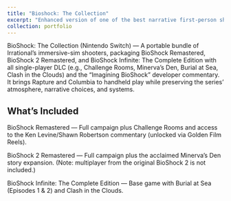 ```yaml
---
title: "Bioshock: The Collection"
excerpt: "Enhanced version of one of the best narrative first-person shooter series.<br/><img src='/images/bsi.webp'>"
collection: portfolio
---
```


BioShock: The Collection (Nintendo Switch) — A portable bundle of Irrational’s immersive-sim shooters, packaging BioShock Remastered, BioShock 2 Remastered, and BioShock Infinite: The Complete Edition with all single-player DLC (e.g., Challenge Rooms, Minerva’s Den, Burial at Sea, Clash in the Clouds) and the “Imagining BioShock” developer commentary. It brings Rapture and Columbia to handheld play while preserving the series’ atmosphere, narrative choices, and systems. 

## What’s Included

BioShock Remastered — Full campaign plus Challenge Rooms and access to the Ken Levine/Shawn Robertson commentary (unlocked via Golden Film Reels). 

BioShock 2 Remastered — Full campaign plus the acclaimed Minerva’s Den story expansion. (Note: multiplayer from the original BioShock 2 is not included.) 

BioShock Infinite: The Complete Edition — Base game with Burial at Sea (Episodes 1 & 2) and Clash in the Clouds.